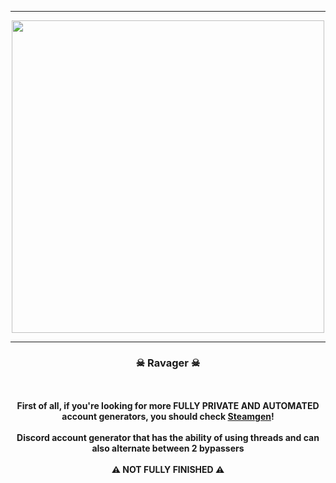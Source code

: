 -----

<p align="center">
<img src="./media/ravager.png", width="500", height="500">
</p>

-----

### <p align="center">☠ Ravager ☠</p>

<p align="center" >
  
  <strong>
    <br><br>
    First of all, if you're looking for more <strong>FULLY PRIVATE AND AUTOMATED</strong> account generators, you should check <a href="https://discord.gg/NNzMbvzEeB">Steamgen</a>!
    <br><br>
    Discord account generator that has the ability of using threads and can also alternate between 2 bypassers
    <br><br>
    ⚠ NOT FULLY FINISHED ⚠
  </strong>
  
</p>

